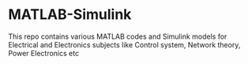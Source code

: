 # MATLAB-Simulink
This repo contains various MATLAB codes and Simulink models for Electrical and Electronics subjects like Control system, Network theory, Power Electronics etc

